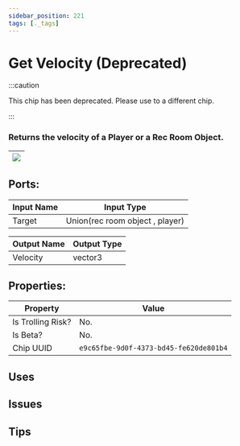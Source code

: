 ```yaml
---
sidebar_position: 221
tags: [._tags]
---
```


# Get Velocity (Deprecated)
:::caution

This chip has been deprecated. Please use to a different chip.

:::

### Returns the velocity of a Player or a Rec Room Object.

| ![](https://images-ext-2.discordapp.net/external/MPmIaQzlEPmgGWlgi-WxBBXt0Bjv_zWPkg1y1f_sy3s/https/www.recroomcircuits.com/image/circuit/absolute-value?width=206&height=108) |
|-----|

## Ports:

| Input Name | Input Type |
|-----------|-----------|
| Target | Union(rec room object , player) |

| Output Name | Output Type |
|-----------|-----------|
| Velocity | vector3 |

## Properties:

| Property  | Value |
|-------------------|-----------|
| Is Trolling Risk? | No. |
| Is Beta? | No. |
| Chip UUID | `e9c65fbe-9d0f-4373-bd45-fe620de801b4` |

## Uses

## Issues

## Tips